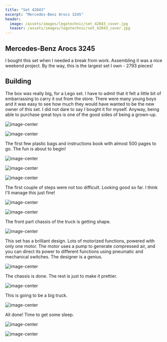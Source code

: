 ```yaml
---
title: "Set 42043"
excerpt: "Mercedes-Benz Arocs 3245"
header:
  image: /assets/images/legotechnic/set_42043_cover.jpg
  teaser: /assets/images/legotechnic/set_42043_cover.jpg
---
```


## Mercedes-Benz Arocs 3245

I bought this set when I needed a break from work. Assembling it was a nice weekend project. By the way, this is the largest set I own - 2793 pieces!

## Building

The box was really big, for a Lego set. I have to admit that it felt a little bit of embarrassing to carry it out from the store. There were many young boys and it was easy to see how much they would have wanted to be the new owner of this set. I did not dare to say I bought it for myself. Anyway, being able to purchase great toys is one of the good sides of being a grown-up.

![image-center](https://lh3.googleusercontent.com/pw/ACtC-3eZu8jPmQ12EC1sAOP2ytdIgzfw3nzAnfA1zZJ_Fi_5qN2b8-AmfqP6m83KJs_cXjDeTH0dB6UuhyfFRN0pQZjzUusdc3i3_JjG3IGTcFe5FvR0r6kxz-2s18_3xIUhIJADJTjmkruIUObt6d2pSaq2=w1259-h944-no?authuser=0)

![image-center](https://lh3.googleusercontent.com/pw/ACtC-3cOfloWkLJqUcxoQu79ZVm977k_nCxFFR9GbsgKjVBdTE_FDr3-zGvGjsKVier4XRZdoScc99chpzwb0HrD5cMW0ivAo-HPvKOE7qcX1RXheRPPq5I6vg2NNmBQ_RvRWzYa-b2TM40i6AI_qLP5113z=w708-h944-no?authuser=0)

The first few plastic bags and instructions book with almost 500 pages to go. The fun is about to begin!

![image-center](https://lh3.googleusercontent.com/pw/ACtC-3de7lpINAGOmlbfGTZNmvhrFtpTPgpyhMAcC3AULgKSPF62S0LzlwdVy1zc1E_9l2TsRMi_Ov05SKXNKRj0ZxKKbMyFQKMBFCpJhVaiSpGXdI3s-wARhjYfmFmgQo1g7obTf6dn33lSX14Fsa6XgnTU=w1259-h944-no?authuser=0)

![image-center](https://lh3.googleusercontent.com/pw/ACtC-3c2el7MNCZBd1j6tvuB9K_3H4dV8OMW9zHni_uXbFRsfiFbTTfbpZR1Ju7LpXuGOJ6-39iqC7ZUBBkzvR4pEopVDdkA1MoLZeNcM1R-TKHVqHrjzcSq3c4NT685pIIaYC8LSG3Cdxi-1yryqP8AAkQo=w1259-h944-no?authuser=0)

![image-center](https://lh3.googleusercontent.com/pw/ACtC-3cyv-7ryFh0odND8TJMvTyGR1CYLeeOZn4BO4yArv8KzpAxVj7z0XaivzNvGNk3dg40ewh1V1-FRlk22E64Rcs5MoYerXfAlNTnLDbMmy6tARJckki5c2pcr7XzVMNBid7VZWqUOvIMLWKetUspW9dR=w1259-h944-no?authuser=0)

The first couple of steps were not too difficult. Looking good so far. I think I'll manage this just fine!

![image-center](https://lh3.googleusercontent.com/pw/ACtC-3dAOebJHVbmLNaxtgd1rBzpokUNW2zWym44BOKGSrdypLDrGk3t9m3O5FOBgB8wXyjDVDXG2QIWotF8iJtuA4MCPc0coqDfktySr1deTJ13vu8DfftIhZmRF8bqbF1ACz0dQz5BXyCHn11zqakTo5R7=w1259-h944-no?authuser=0)

![image-center](https://lh3.googleusercontent.com/pw/ACtC-3doqHuqV3I8X5axTgnb1I4NubGgQQJmkG-Lfi1pvekgDB98sZJYgwUw9w2qVESH332-Ef2160sS4yarLbBCg0lW3BxZCNX90bfFhIvKvfkR3O6obhEvO6zr0d6PtFrucI16jqJV0r5SYeaiOYsTjfPa=w1259-h944-no?authuser=0)

The front part chassis of the truck is getting shape.

![image-center](https://lh3.googleusercontent.com/pw/ACtC-3cMgY4zv1NmYx34ygOsphCBU5UVK4yYs1SR5MTROWp0G1t9PgG6hhgO-6CwV8CjYGaB4h0YEWT1wZ9WSu4ffI3vds5sMG2HTVqDPvn8CNiKWyRXnSuTmx1d3FQ7pZD0SChu5farIeKKm5CYzfP1r1mK=w1259-h944-no?authuser=0)

This set has a brilliant design. Lots of motorized functions, powered with only one motor. The motor uses a pump to generate compressed air, and you can direct its power to different functions using pneumatic and mechanical switches. The designer is a genius.

![image-center](https://lh3.googleusercontent.com/pw/ACtC-3dnhbc3ZYrNHZboPApdug-oIdNCJpNfwPua4fpCiZdsfbZSk0AYOPGrBFnzcOM-p5ul0nw1MPiq0U3Fucd7aP-Ht4mWPM-09Pf_Rdr8JsvHgv2cj5eRjEnFHJ0Fg3YtzEuaUO7Y4YRqw8EQagVINyeR=w1259-h944-no?authuser=0)

The chassis is done. The rest is just to make it prettier.

![image-center](https://lh3.googleusercontent.com/pw/ACtC-3e0nPxTl-mS75oHoTLobQ6rlP2gk_7eaDsyHx1R-3uU3VijFTSAw71YB6HpizazJiZv64jk75hk2vEPI7cI5TW7lYo1H9TfZEXO77s7pKNaSg69SoOKYtxEMmIaVfuAtsNBir5jV879If2HIP_dyhvl=w1259-h944-no?authuser=0)

This is going to be a big truck.

![image-center](https://lh3.googleusercontent.com/pw/ACtC-3d3ZaD0uI7cN4zKqv0POJ6YHEYESZSZtYaBXgO1W5C_Y2gNIBIj7HGTXnn81oIYT9kC0K0-5pcPn6zOV7PhtgFzMhBDLJEfLlQ2yMEp_C1FB8zUg1lvhhar9xDt7qgb0x59gDT-T1BMI_4XypeBFwo6=w1259-h944-no?authuser=0)

All done! Time to get some sleep.

![image-center](https://lh3.googleusercontent.com/pw/ACtC-3e2yYDKj1Pojoq-wogjXs-dpD2XNbwnoGq7gIy6qfNZ692mElLzJUFN1sojqy0-1jVfy3r-w6lsIRKcN7EVYX4up9WDtpUqCFhcic9mehIBEO_Cz6cYUXNYlvssYt7-2Cw00ZrdsXCsCZPMAdG3GQC5=w1259-h944-no?authuser=0)

![image-center](https://lh3.googleusercontent.com/pw/ACtC-3ebrJnPFak5s-myeOhAmNDsByc9o__AJ-usJsOhojiueEYr9IArCOfxAGBDb2GbDXLVW1VyrMtalmUz14N3DdXXFnfIlYNXsMGuHhAzEl2Sj6fuvcvkJjQ0EW061_PsTmqJDNqUxFdbEy-beLOrBhje=w1259-h944-no?authuser=0)
